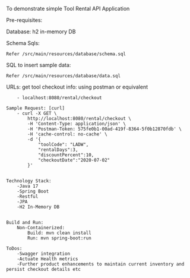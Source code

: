 
To demonstrate simple Tool Rental API Application

Pre-requisites:

Database: h2 in-memory DB

Schema Sqls:

    Refer /src/main/resources/database/schema.sql

SQL to insert sample data:

    Refer /src/main/resources/database/data.sql

URLs:
    get tool checkout info: using postman or equivalent
    
        - localhost:8080/rental/checkout

    Sample Request: [curl]
        - curl -X GET \
            http://localhost:8080/rental/checkout \
            -H 'Content-Type: application/json' \
            -H 'Postman-Token: 575fe0b1-00ad-419f-8364-5f0b12870fdb' \
            -H 'cache-control: no-cache' \
            -d '{
                "toolCode": "LADW",
                "rentalDays":3,
                "discountPercent":10,
                "checkoutDate":"2020-07-02"
            }'


    Technology Stack:
        -Java 17
        -Spring Boot
        -Restful
        -JPA
        -H2 In-Memory DB


    Build and Run:
        Non-Containerized: 
            Build: mvn clean install
            Run: mvn spring-boot:run

    ToDos:
        -Swagger integration
        -Actuate Health metrics
        -Further product enhancements to maintain current inventory and persist checkout details etc







